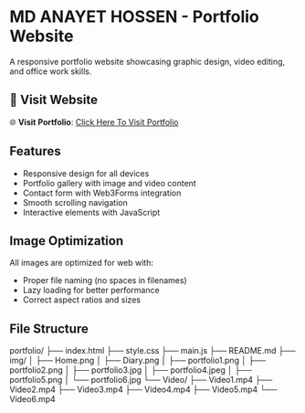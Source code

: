 # MD ANAYET HOSSEN - Portfolio Website

A responsive portfolio website showcasing graphic design, video editing, and office work skills.

## 🚀 Visit Website

🌐 **Visit Portfolio**: [Click Here To Visit Portfolio](https://webhossen.github.io/portfolio/)

## Features

- Responsive design for all devices
- Portfolio gallery with image and video content
- Contact form with Web3Forms integration
- Smooth scrolling navigation
- Interactive elements with JavaScript

## Image Optimization

All images are optimized for web with:
- Proper file naming (no spaces in filenames)
- Lazy loading for better performance
- Correct aspect ratios and sizes

## File Structure
portfolio/
├── index.html
├── style.css
├── main.js
├── README.md
├── img/
│ ├── Home.png
│ ├── Diary.png
│ ├── portfolio1.png
│ ├── portfolio2.png
│ ├── portfolio3.jpg
│ ├── portfolio4.jpeg
│ ├── portfolio5.png
│ └── portfolio6.jpg
└── Video/
├── Video1.mp4
├── Video2.mp4
├── Video3.mp4
├── Video4.mp4
├── Video5.mp4
└── Video6.mp4
